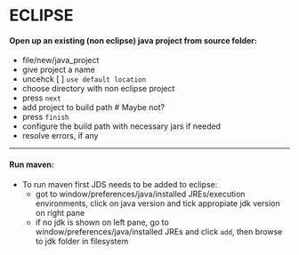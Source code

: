 # ECLIPSE

#### Open up an existing (non eclipse) java project from source folder:

* file/new/java_project
* give project a name
* uncehck [ ] `use default location`
* choose directory with non eclipse project
* press `next`
* add project <projectname> to build path # Maybe not?
* press `finish`
* configure the build path with necessary jars if needed
* resolve errors, if any

---------------------------


#### Run maven:

* To run maven first JDS needs to be added to eclipse:
  * got to window/preferences/java/installed JREs/execution environments, click on java version and tick appropiate jdk version on right pane
  * if no jdk is shown on left pane, go to window/preferences/java/installed JREs and click `add`, then browse to jdk folder in filesystem
